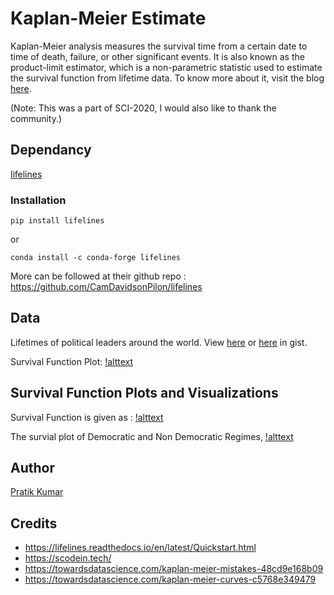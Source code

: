# Kaplan-Meier Estimate
Kaplan-Meier analysis measures the survival time from a certain date to time of death, failure, or other significant events. It is also known as the product-limit estimator, which is a non-parametric statistic used to estimate the survival function from lifetime data. To know more about it, visit the blog [here](https://towardsdatascience.com/understanding-kaplan-meier-estimator-68258e26a3e4). 

(Note: This was a part of SCI-2020, I would also like to thank the community.)

## Dependancy

[lifelines](https://lifelines.readthedocs.io/en/latest/Quickstart.html)

### Installation

```
pip install lifelines
```
or 
```
conda install -c conda-forge lifelines
```
More can be followed at their github repo : https://github.com/CamDavidsonPilon/lifelines

## Data 
Lifetimes of political leaders around the world. View [here](https://github.com/pr2tik1/ml-case-studies/blob/master/regression/km/df.csv) or [here](https://gist.github.com/pr2tik1/0b83245926575505fd059974724652f5) in gist.

Survival Function Plot:
[!alttext](https://github.com/pr2tik1/ml-case-studies/blob/master/regression/km/img.png)

## Survival Function Plots and Visualizations
Survival Function is given as : [!alttext](https://github.com/pr2tik1/ml-case-studies/blob/master/regression/km/1.png)<br>

The survial plot of Democratic and Non Democratic Regimes,
	[!alttext](https://github.com/pr2tik1/ml-case-studies/blob/master/regression/km/2.png)

## Author 
[Pratik Kumar](https://www.linkedin.com/in/pratik-kumar04/)

## Credits
- https://lifelines.readthedocs.io/en/latest/Quickstart.html
- https://scodein.tech/
- https://towardsdatascience.com/kaplan-meier-mistakes-48cd9e168b09
- https://towardsdatascience.com/kaplan-meier-curves-c5768e349479


